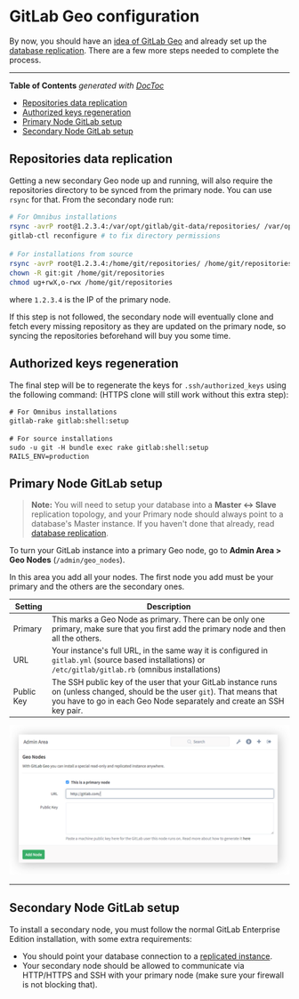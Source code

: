 # GitLab Geo configuration

By now, you should have an [idea of GitLab Geo](README.md) and already set up
the [database replication](./database.md). There are a few more steps needed to
complete the process.

---

<!-- START doctoc generated TOC please keep comment here to allow auto update -->
<!-- DON'T EDIT THIS SECTION, INSTEAD RE-RUN doctoc TO UPDATE -->
**Table of Contents**  *generated with [DocToc](https://github.com/thlorenz/doctoc)*

- [Repositories data replication](#repositories-data-replication)
- [Authorized keys regeneration](#authorized-keys-regeneration)
- [Primary Node GitLab setup](#primary-node-gitlab-setup)
- [Secondary Node GitLab setup](#secondary-node-gitlab-setup)

<!-- END doctoc generated TOC please keep comment here to allow auto update -->

## Repositories data replication

Getting a new secondary Geo node up and running, will also require the
repositories directory to be synced from the primary node. You can use `rsync`
for that. From the secondary node run:

```bash
# For Omnibus installations
rsync -avrP root@1.2.3.4:/var/opt/gitlab/git-data/repositories/ /var/opt/gitlab/git-data/repositories/
gitlab-ctl reconfigure # to fix directory permissions

# For installations from source
rsync -avrP root@1.2.3.4:/home/git/repositories/ /home/git/repositories/
chown -R git:git /home/git/repositories
chmod ug+rwX,o-rwx /home/git/repositories
```

where `1.2.3.4` is the IP of the primary node.

If this step is not followed, the secondary node will eventually clone and
fetch every missing repository as they are updated on the primary node, so
syncing the repositories beforehand will buy you some time.

## Authorized keys regeneration

The final step will be to regenerate the keys for `.ssh/authorized_keys` using
the following command: (HTTPS clone will still work without this extra step):

```
# For Omnibus installations
gitlab-rake gitlab:shell:setup

# For source installations
sudo -u git -H bundle exec rake gitlab:shell:setup RAILS_ENV=production
```

## Primary Node GitLab setup

>**Note:**
You will need to setup your database into a **Master <-> Slave** replication
topology, and your Primary node should always point to a database's Master
instance. If you haven't done that already, read [database replication](database.md).

To turn your GitLab instance into a primary Geo node, go to
**Admin Area > Geo Nodes** (`/admin/geo_nodes`).

In this area you add all your nodes. The first node you add must be your
primary and the others are the secondary ones.

| Setting | Description |
| ------- | ----------- |
| Primary | This marks a Geo Node as primary. There can be only one primary, make sure that you first add the primary node and then all the others.
| URL | Your instance's full URL, in the same way it is configured in `gitlab.yml` (source based installations) or `/etc/gitlab/gitlab.rb` (omnibus installations) |
|Public Key | The SSH public key of the user that your GitLab instance runs on (unless changed, should be the user `git`). That means that you have to go in each Geo Node separately and create an SSH key pair.

![Geo Nodes Screen](img/geo-nodes-screen.png)

---

## Secondary Node GitLab setup

To install a secondary node, you must follow the normal GitLab Enterprise
Edition installation, with some extra requirements:

- You should point your database connection to a [replicated instance](database.md).
- Your secondary node should be allowed to communicate via HTTP/HTTPS and
  SSH with your primary node (make sure your firewall is not blocking that).

